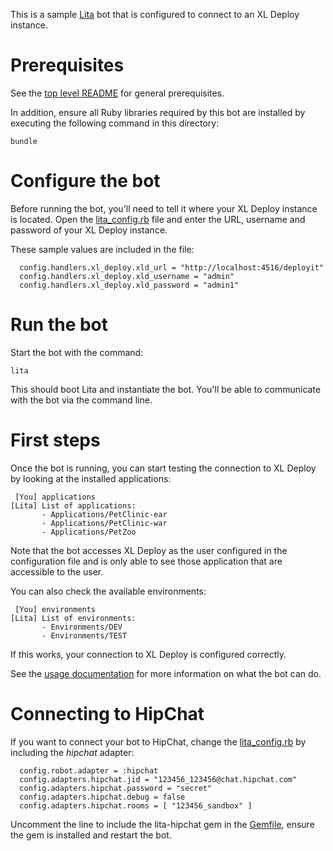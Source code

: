 This is a sample [Lita](https://docs.lita.io/) bot that is configured to connect to an XL Deploy instance.

# Prerequisites

See the [top level README](../README.md#prerequisites) for general prerequisites.

In addition, ensure all Ruby libraries required by this bot are installed by executing the following command in this directory:

```
bundle
```

# Configure the bot

Before running the bot, you'll need to tell it where your XL Deploy instance is located. Open the [lita_config.rb](lita_config.rb) file and enter the URL, username and password of your XL Deploy instance.

These sample values are included in the file:

```
  config.handlers.xl_deploy.xld_url = "http://localhost:4516/deployit"
  config.handlers.xl_deploy.xld_username = "admin"
  config.handlers.xl_deploy.xld_password = "admin1"
```

# Run the bot

Start the bot with the command:

```
lita
```

This should boot Lita and instantiate the bot. You'll be able to communicate with the bot via the command line.

# First steps

Once the bot is running, you can start testing the connection to XL Deploy by looking at the installed applications:

```
 [You] applications
[Lita] List of applications:
       - Applications/PetClinic-ear
       - Applications/PetClinic-war
       - Applications/PetZoo
```

Note that the bot accesses XL Deploy as the user configured in the configuration file and is only able to see those application that are accessible to the user.

You can also check the available environments:

```
 [You] environments
[Lita] List of environments:
       - Environments/DEV
       - Environments/TEST
```

If this works, your connection to XL Deploy is configured correctly.

See the [usage documentation](https://github.com/mpvvliet/xl-chatops-integrations/tree/master/lita-xl-deploy#chatting-with-xl-deploy) for more information on what the bot can do.

# Connecting to HipChat

If you want to connect your bot to HipChat, change the [lita_config.rb](lita_config.rb) by including the _hipchat_ adapter:

```
  config.robot.adapter = :hipchat
  config.adapters.hipchat.jid = "123456_123456@chat.hipchat.com"
  config.adapters.hipchat.password = "secret"
  config.adapters.hipchat.debug = false
  config.adapters.hipchat.rooms = [ "123456_sandbox" ]
```

Uncomment the line to include the lita-hipchat gem in the [Gemfile](Gemfile), ensure the gem is installed and restart the bot.

